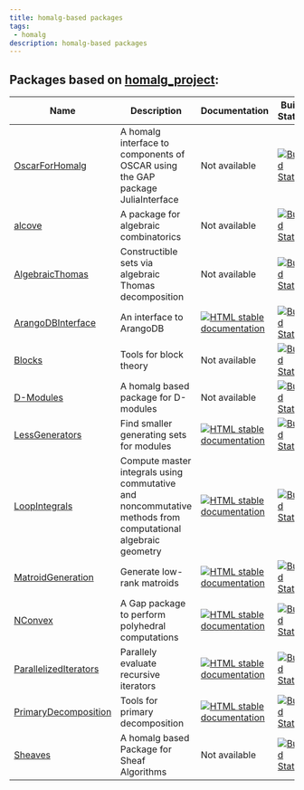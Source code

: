 ```yaml
---
title: homalg-based packages
tags:
 - homalg
description: homalg-based packages
---
```


<!-- BEGIN homalg_project USED_BY -->
## Packages based on [homalg_project](https://github.com/homalg-project/homalg_project):

| Name | Description | Documentation | Build Status | Code Coverage | Status |
| ---- | ----------- | ------------- | ------------ | ------------- | ------ |
| [OscarForHomalg](https://github.com/homalg-project/OscarForHomalg) | A homalg interface to components of OSCAR using the GAP package JuliaInterface | Not available | [![Build Status][tests-OscarForHomalg-img]][tests-OscarForHomalg-url] | [![Code Coverage][codecov-OscarForHomalg-img]][codecov-OscarForHomalg-url] | dev |
| [alcove](https://github.com/homalg-project/alcove) | A package for algebraic combinatorics | Not available | [![Build Status][tests-alcove-img]][tests-alcove-url] | [![Code Coverage][codecov-alcove-img]][codecov-alcove-url] | dev |
| [AlgebraicThomas](https://github.com/homalg-project/AlgebraicThomas) | Constructible sets via algebraic Thomas decomposition | Not available | [![Build Status][tests-AlgebraicThomas-img]][tests-AlgebraicThomas-url] | [![Code Coverage][codecov-AlgebraicThomas-img]][codecov-AlgebraicThomas-url] | dev |
| [ArangoDBInterface](https://github.com/homalg-project/ArangoDBInterface) | An interface to ArangoDB | [![HTML stable documentation][docs-ArangoDBInterface-img]][docs-ArangoDBInterface-url] | [![Build Status][tests-ArangoDBInterface-img]][tests-ArangoDBInterface-url] | [![Code Coverage][codecov-ArangoDBInterface-img]][codecov-ArangoDBInterface-url] | dev |
| [Blocks](https://github.com/homalg-project/Blocks) | Tools for block theory | Not available | [![Build Status][tests-Blocks-img]][tests-Blocks-url] | [![Code Coverage][codecov-Blocks-img]][codecov-Blocks-url] | dev |
| [D-Modules](https://github.com/homalg-project/D-Modules) | A homalg based package for D-modules | Not available | [![Build Status][tests-D-Modules-img]][tests-D-Modules-url] | [![Code Coverage][codecov-D-Modules-img]][codecov-D-Modules-url] | dev |
| [LessGenerators](https://github.com/homalg-project/LessGenerators) | Find smaller generating sets for modules | [![HTML stable documentation][docs-LessGenerators-img]][docs-LessGenerators-url] | [![Build Status][tests-LessGenerators-img]][tests-LessGenerators-url] | [![Code Coverage][codecov-LessGenerators-img]][codecov-LessGenerators-url] | dev |
| [LoopIntegrals](https://github.com/homalg-project/LoopIntegrals) | Compute master integrals using commutative and noncommutative methods from computational algebraic geometry | [![HTML stable documentation][docs-LoopIntegrals-img]][docs-LoopIntegrals-url] | [![Build Status][tests-LoopIntegrals-img]][tests-LoopIntegrals-url] | [![Code Coverage][codecov-LoopIntegrals-img]][codecov-LoopIntegrals-url] | dev |
| [MatroidGeneration](https://github.com/homalg-project/MatroidGeneration) | Generate low-rank matroids | [![HTML stable documentation][docs-MatroidGeneration-img]][docs-MatroidGeneration-url] | [![Build Status][tests-MatroidGeneration-img]][tests-MatroidGeneration-url] | [![Code Coverage][codecov-MatroidGeneration-img]][codecov-MatroidGeneration-url] | dev |
| [NConvex](https://github.com/homalg-project/NConvex) | A Gap package to perform polyhedral computations | [![HTML stable documentation][docs-NConvex-img]][docs-NConvex-url] | [![Build Status][tests-NConvex-img]][tests-NConvex-url] | [![Code Coverage][codecov-NConvex-img]][codecov-NConvex-url] | deposited |
| [ParallelizedIterators](https://github.com/homalg-project/ParallelizedIterators) | Parallely evaluate recursive iterators | [![HTML stable documentation][docs-ParallelizedIterators-img]][docs-ParallelizedIterators-url] | [![Build Status][tests-ParallelizedIterators-img]][tests-ParallelizedIterators-url] | [![Code Coverage][codecov-ParallelizedIterators-img]][codecov-ParallelizedIterators-url] | dev |
| [PrimaryDecomposition](https://github.com/homalg-project/PrimaryDecomposition) | Tools for primary decomposition | [![HTML stable documentation][docs-PrimaryDecomposition-img]][docs-PrimaryDecomposition-url] | [![Build Status][tests-PrimaryDecomposition-img]][tests-PrimaryDecomposition-url] | [![Code Coverage][codecov-PrimaryDecomposition-img]][codecov-PrimaryDecomposition-url] | dev |
| [Sheaves](https://github.com/homalg-project/Sheaves) | A homalg based Package for Sheaf Algorithms | Not available | [![Build Status][tests-Sheaves-img]][tests-Sheaves-url] | [![Code Coverage][codecov-Sheaves-img]][codecov-Sheaves-url] | dev |

[tests-OscarForHomalg-img]: https://github.com/homalg-project/OscarForHomalg/workflows/Tests/badge.svg?branch=master
[tests-OscarForHomalg-url]: https://github.com/homalg-project/OscarForHomalg/actions?query=workflow%3ATests+branch%3Amaster

[codecov-OscarForHomalg-img]: https://codecov.io/gh/homalg-project/OscarForHomalg/branch/master/graph/badge.svg
[codecov-OscarForHomalg-url]: https://codecov.io/gh/homalg-project/OscarForHomalg

[tests-alcove-img]: https://github.com/homalg-project/alcove/workflows/Tests/badge.svg?branch=master
[tests-alcove-url]: https://github.com/homalg-project/alcove/actions?query=workflow%3ATests+branch%3Amaster

[codecov-alcove-img]: https://codecov.io/gh/homalg-project/alcove/branch/master/graph/badge.svg
[codecov-alcove-url]: https://codecov.io/gh/homalg-project/alcove

[tests-AlgebraicThomas-img]: https://github.com/homalg-project/AlgebraicThomas/workflows/Tests/badge.svg?branch=master
[tests-AlgebraicThomas-url]: https://github.com/homalg-project/AlgebraicThomas/actions?query=workflow%3ATests+branch%3Amaster

[codecov-AlgebraicThomas-img]: https://codecov.io/gh/homalg-project/AlgebraicThomas/branch/master/graph/badge.svg
[codecov-AlgebraicThomas-url]: https://codecov.io/gh/homalg-project/AlgebraicThomas

[docs-ArangoDBInterface-img]: https://img.shields.io/badge/HTML-stable-blue.svg
[docs-ArangoDBInterface-url]: https://homalg-project.github.io/ArangoDBInterface/doc/chap0_mj.html

[tests-ArangoDBInterface-img]: https://github.com/homalg-project/ArangoDBInterface/workflows/Tests/badge.svg?branch=master
[tests-ArangoDBInterface-url]: https://github.com/homalg-project/ArangoDBInterface/actions?query=workflow%3ATests+branch%3Amaster

[codecov-ArangoDBInterface-img]: https://codecov.io/gh/homalg-project/ArangoDBInterface/branch/master/graph/badge.svg
[codecov-ArangoDBInterface-url]: https://codecov.io/gh/homalg-project/ArangoDBInterface

[tests-Blocks-img]: https://github.com/homalg-project/Blocks/workflows/Tests/badge.svg?branch=master
[tests-Blocks-url]: https://github.com/homalg-project/Blocks/actions?query=workflow%3ATests+branch%3Amaster

[codecov-Blocks-img]: https://codecov.io/gh/homalg-project/Blocks/branch/master/graph/badge.svg
[codecov-Blocks-url]: https://codecov.io/gh/homalg-project/Blocks

[tests-D-Modules-img]: https://github.com/homalg-project/D-Modules/workflows/Tests/badge.svg?branch=master
[tests-D-Modules-url]: https://github.com/homalg-project/D-Modules/actions?query=workflow%3ATests+branch%3Amaster

[codecov-D-Modules-img]: https://codecov.io/gh/homalg-project/D-Modules/branch/master/graph/badge.svg
[codecov-D-Modules-url]: https://codecov.io/gh/homalg-project/D-Modules

[docs-LessGenerators-img]: https://img.shields.io/badge/HTML-stable-blue.svg
[docs-LessGenerators-url]: https://homalg-project.github.io/LessGenerators/doc/chap0_mj.html

[tests-LessGenerators-img]: https://github.com/homalg-project/LessGenerators/workflows/Tests/badge.svg?branch=master
[tests-LessGenerators-url]: https://github.com/homalg-project/LessGenerators/actions?query=workflow%3ATests+branch%3Amaster

[codecov-LessGenerators-img]: https://codecov.io/gh/homalg-project/LessGenerators/branch/master/graph/badge.svg
[codecov-LessGenerators-url]: https://codecov.io/gh/homalg-project/LessGenerators

[docs-LoopIntegrals-img]: https://img.shields.io/badge/HTML-stable-blue.svg
[docs-LoopIntegrals-url]: https://homalg-project.github.io/LoopIntegrals/doc/chap0_mj.html

[tests-LoopIntegrals-img]: https://github.com/homalg-project/LoopIntegrals/workflows/Tests/badge.svg?branch=master
[tests-LoopIntegrals-url]: https://github.com/homalg-project/LoopIntegrals/actions?query=workflow%3ATests+branch%3Amaster

[codecov-LoopIntegrals-img]: https://codecov.io/gh/homalg-project/LoopIntegrals/branch/master/graph/badge.svg
[codecov-LoopIntegrals-url]: https://codecov.io/gh/homalg-project/LoopIntegrals

[docs-MatroidGeneration-img]: https://img.shields.io/badge/HTML-stable-blue.svg
[docs-MatroidGeneration-url]: https://homalg-project.github.io/MatroidGeneration/doc/chap0_mj.html

[tests-MatroidGeneration-img]: https://github.com/homalg-project/MatroidGeneration/workflows/Tests/badge.svg?branch=master
[tests-MatroidGeneration-url]: https://github.com/homalg-project/MatroidGeneration/actions?query=workflow%3ATests+branch%3Amaster

[codecov-MatroidGeneration-img]: https://codecov.io/gh/homalg-project/MatroidGeneration/branch/master/graph/badge.svg
[codecov-MatroidGeneration-url]: https://codecov.io/gh/homalg-project/MatroidGeneration

[docs-NConvex-img]: https://img.shields.io/badge/HTML-stable-blue.svg
[docs-NConvex-url]: https://homalg-project.github.io/NConvex/doc/chap0_mj.html

[tests-NConvex-img]: https://github.com/homalg-project/NConvex/workflows/Tests/badge.svg?branch=master
[tests-NConvex-url]: https://github.com/homalg-project/NConvex/actions?query=workflow%3ATests+branch%3Amaster

[codecov-NConvex-img]: https://codecov.io/gh/homalg-project/NConvex/branch/master/graph/badge.svg
[codecov-NConvex-url]: https://codecov.io/gh/homalg-project/NConvex

[docs-ParallelizedIterators-img]: https://img.shields.io/badge/HTML-stable-blue.svg
[docs-ParallelizedIterators-url]: https://homalg-project.github.io/ParallelizedIterators/doc/chap0_mj.html

[tests-ParallelizedIterators-img]: https://github.com/homalg-project/ParallelizedIterators/workflows/Tests/badge.svg?branch=master
[tests-ParallelizedIterators-url]: https://github.com/homalg-project/ParallelizedIterators/actions?query=workflow%3ATests+branch%3Amaster

[codecov-ParallelizedIterators-img]: https://codecov.io/gh/homalg-project/ParallelizedIterators/branch/master/graph/badge.svg
[codecov-ParallelizedIterators-url]: https://codecov.io/gh/homalg-project/ParallelizedIterators

[docs-PrimaryDecomposition-img]: https://img.shields.io/badge/HTML-stable-blue.svg
[docs-PrimaryDecomposition-url]: https://homalg-project.github.io/PrimaryDecomposition/doc/chap0_mj.html

[tests-PrimaryDecomposition-img]: https://github.com/homalg-project/PrimaryDecomposition/workflows/Tests/badge.svg?branch=master
[tests-PrimaryDecomposition-url]: https://github.com/homalg-project/PrimaryDecomposition/actions?query=workflow%3ATests+branch%3Amaster

[codecov-PrimaryDecomposition-img]: https://codecov.io/gh/homalg-project/PrimaryDecomposition/branch/master/graph/badge.svg
[codecov-PrimaryDecomposition-url]: https://codecov.io/gh/homalg-project/PrimaryDecomposition

[tests-Sheaves-img]: https://github.com/homalg-project/Sheaves/workflows/Tests/badge.svg?branch=master
[tests-Sheaves-url]: https://github.com/homalg-project/Sheaves/actions?query=workflow%3ATests+branch%3Amaster

[codecov-Sheaves-img]: https://codecov.io/gh/homalg-project/Sheaves/branch/master/graph/badge.svg
[codecov-Sheaves-url]: https://codecov.io/gh/homalg-project/Sheaves

<!-- END homalg_project USED_BY -->

